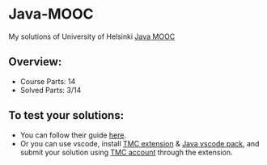# Java-MOOC
My solutions of University of Helsinki [Java MOOC](https://java-programming.mooc.fi/)


## Overview:
- Course Parts: 14
- Solved Parts: 3/14 


## To test your solutions:
- You can follow their guide [here](https://www.mooc.fi/en/installation/netbeans/). 
- Or you can use vscode, install [TMC extension](https://marketplace.visualstudio.com/items?itemName=moocfi.test-my-code) & [Java vscode pack](https://marketplace.visualstudio.com/items?itemName=vscjava.vscode-java-pack), and submit your solution using [TMC account](https://tmc.mooc.fi/) through the extension. 
